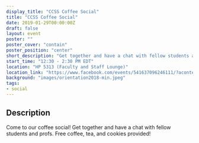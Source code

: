 ```yaml
---
display_title: "CCSS Coffee Social"
title: "CCSS Coffee Social"
date: 2019-01-29T00:00:00Z
draft: false
layout: event
poster: ""
poster_cover: "contain"
poster_position: "center"
short_description: "Get together and have a chat with fellow students and profs."
start_time: "12:30 - 2:30 PM EDT"
location: "HP 5313 (Faculty and Staff Lounge)"
location_link: "https://www.facebook.com/events/541637096246111/?acontext=%7B%22event_action_history%22%3A[%7B%22surface%22%3A%22page%22%7D]%7D"
background: "images/orientation2018-min.jpeg"
tags:
- social
---
```


## Description

Come to our coffee social! Get together and have a chat with fellow students and profs. Free coffee, tea, and cookies provided!